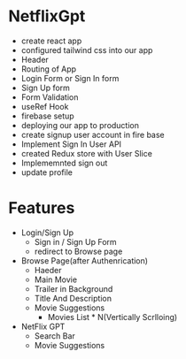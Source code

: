 # NetflixGpt

- create react app
- configured tailwind css into our app
- Header
- Routing of App
- Login Form or Sign In form
- Sign Up form
- Form Validation
- useRef Hook
- firebase setup
- deploying our app to production
- create signup user account in fire base
- Implement Sign In User API
- created Redux store with User Slice
- Implememnted sign out
- update profile

# Features

- Login/Sign Up
  - Sign in / Sign Up Form
  - redirect to Browse page
- Browse Page(after Authenrication)
  - Haeder
  - Main Movie
  - Trailer in Background
  - Title And Description
  - Movie Suggestions
    - Movies List \* N(Vertically Scrlloing)
- NetFlix GPT
  - Search Bar
  - Movie Suggestions
